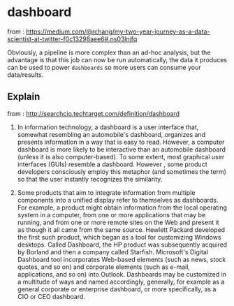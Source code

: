 dashboard
=========

from : https://medium.com/@rchang/my-two-year-journey-as-a-data-scientist-at-twitter-f0c13298aee6#.ns03lnifq

Obviously, a pipeline is more complex than an ad-hoc analysis, but the advantage
    is that this job can now be run automatically, the data it produces can be
    used to power `dashboards` so more users can consume your data/results.

## Explain
from : http://searchcio.techtarget.com/definition/dashboard

1) In information technology, a dashboard is a user interface that, somewhat
resembling an automobile's dashboard, organizes and presents information in a
way that is easy to read. However, a computer dashboard is more likely to be
interactive than an automobile dashboard (unless it is also computer-based). To
some extent, most graphical user interfaces (GUIs) resemble a dashboard. However
, some product developers consciously employ this metaphor (and sometimes the
term) so that the user instantly recognizes the similarity.

2) Some products that aim to integrate information from multiple components into
a unified display refer to themselves as dashboards. For example, a product
might obtain information from the local operating system in a computer, from one
or more applications that may be running, and from one or more remote sites on
the Web and present it as though it all came from the same source. Hewlett
Packard developed the first such product, which began as a tool for customizing
Windows desktops. Called Dashboard, the HP product was subsequently acquired by
Borland and then a company called Starfish. Microsoft's Digital Dashboard tool
incorporates Web-based elements (such as news, stock quotes, and so on) and
corporate elements (such as e-mail, applications, and so on) into Outlook.
Dashboards may be customized in a multitude of ways and named accordingly,
generally, for example as a general corporate or enterprise dashboard, or more
specifically, as a CIO or CEO dashboard.

